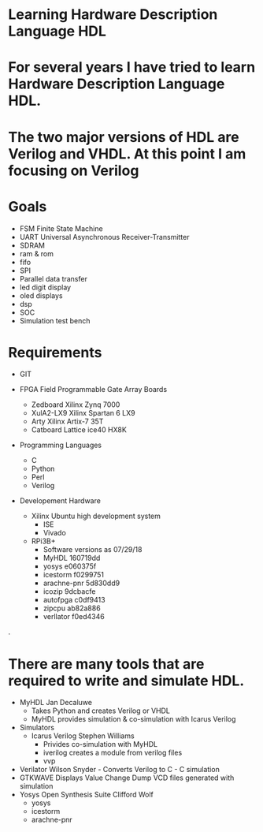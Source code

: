 # Learning Hardware Description Language HDL
# For several years I have tried to learn Hardware Description Language HDL.
# The two major versions of HDL are Verilog and VHDL.  At this point I am focusing on Verilog
# Goals 
  - FSM Finite State Machine
  - UART Universal Asynchronous Receiver-Transmitter
  - SDRAM 
  - ram  & rom
  - fifo
  - SPI
  - Parallel data transfer
  - led digit display
  - oled displays
  - dsp
  - SOC
  - Simulation test bench
# Requirements
* GIT
* FPGA Field Programmable Gate Array Boards
    - Zedboard Xilinx Zynq 7000
    - XulA2-LX9 Xilinx Spartan 6 LX9
    - Arty Xilinx Artix-7 35T
    - Catboard Lattice ice40 HX8K
* Programming Languages
    - C 
    - Python
    - Perl
    - Verilog
    
* Developement Hardware
    - Xilinx  Ubuntu high development system 
      - ISE
      - Vivado
    - RPi3B+
      - Software versions as 07/29/18
      - MyHDL 160719dd
      - yosys e060375f
      - icestorm f0299751
      - arachne-pnr 5d830dd9
      - icozip 9dcbacfe
      - autofpga c0df9413
      - zipcpu ab82a886
      - verllator f0ed4346
	

.
# There are many tools that are required to write and simulate HDL.
* MyHDL Jan Decaluwe
    - Takes Python and creates Verilog or VHDL
    - MyHDL provides simulation & co-simulation with Icarus Verilog
* Simulators
    - Icarus Verilog Stephen Williams
      - Privides co-simulation with MyHDL
      - iverilog creates a module from verilog files
      - vvp 
* Verilator Wilson Snyder
      - Converts Verilog to C
      - C simulation
* GTKWAVE Displays Value Change Dump VCD files generated with simulation
* Yosys Open Synthesis Suite Clifford Wolf
    - yosys
    - icestorm 
    - arachne-pnr
